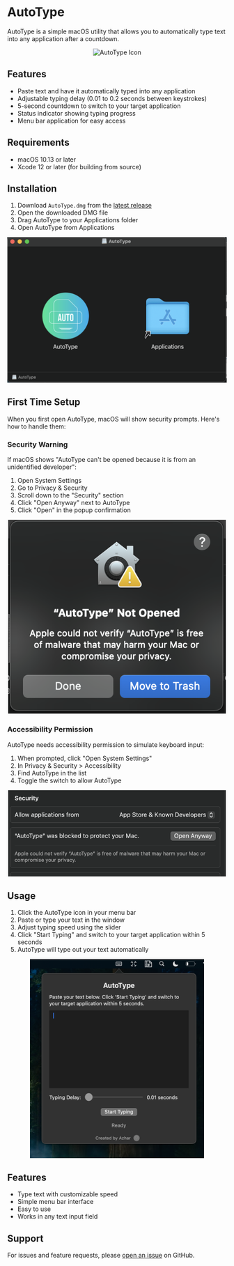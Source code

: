 # AutoType

AutoType is a simple macOS utility that allows you to automatically type text into any application after a countdown.

<p align="center">
  <img src="resources/icon.png" width="128" height="128" alt="AutoType Icon">
</p>

## Features

- Paste text and have it automatically typed into any application
- Adjustable typing delay (0.01 to 0.2 seconds between keystrokes)
- 5-second countdown to switch to your target application
- Status indicator showing typing progress
- Menu bar application for easy access

## Requirements

- macOS 10.13 or later
- Xcode 12 or later (for building from source)

## Installation

1. Download `AutoType.dmg` from the [latest release](https://github.com/bunnysayzz/autotype/releases/latest)
2. Open the downloaded DMG file
3. Drag AutoType to your Applications folder
4. Open AutoType from Applications

<p align="center">
  <img src="resources/dmg_screenshot.png" width="600" alt="DMG Installation">
</p>

## First Time Setup

When you first open AutoType, macOS will show security prompts. Here's how to handle them:

### Security Warning
If macOS shows "AutoType can't be opened because it is from an unidentified developer":

1. Open System Settings
2. Go to Privacy & Security
3. Scroll down to the "Security" section
4. Click "Open Anyway" next to AutoType
5. Click "Open" in the popup confirmation

<p align="center">
  <img src="resources/security_warning.png" width="500" alt="Security Warning">
</p>

### Accessibility Permission
AutoType needs accessibility permission to simulate keyboard input:

1. When prompted, click "Open System Settings"
2. In Privacy & Security > Accessibility
3. Find AutoType in the list
4. Toggle the switch to allow AutoType

<p align="center">
  <img src="resources/accessibility_permission.png" width="500" alt="Accessibility Permission">
</p>

## Usage

1. Click the AutoType icon in your menu bar
2. Paste or type your text in the window
3. Adjust typing speed using the slider
4. Click "Start Typing" and switch to your target application within 5 seconds
5. AutoType will type out your text automatically

<p align="center">
  <img src="resources/app_screenshot.png" width="400" alt="AutoType Interface">
</p>

## Features

- Type text with customizable speed
- Simple menu bar interface
- Easy to use
- Works in any text input field

## Support

For issues and feature requests, please [open an issue](https://github.com/bunnysayzz/autotype/issues) on GitHub. 